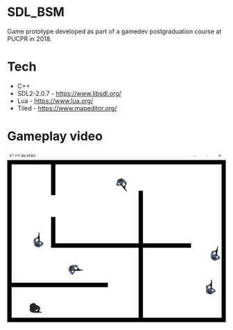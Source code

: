 # SDL_BSM
Game prototype developed as part of a gamedev postgraduation course at PUCPR in 2018.

# Tech
* C++
* SDL2-2.0.7 - https://www.libsdl.org/
* Lua - https://www.lua.org/
* Tiled - https://www.mapeditor.org/

# Gameplay video

[![Gameplay Video](sample-gameplay.png)](https://youtu.be/TY-zbuZDEy4-Y "Gameplay")
